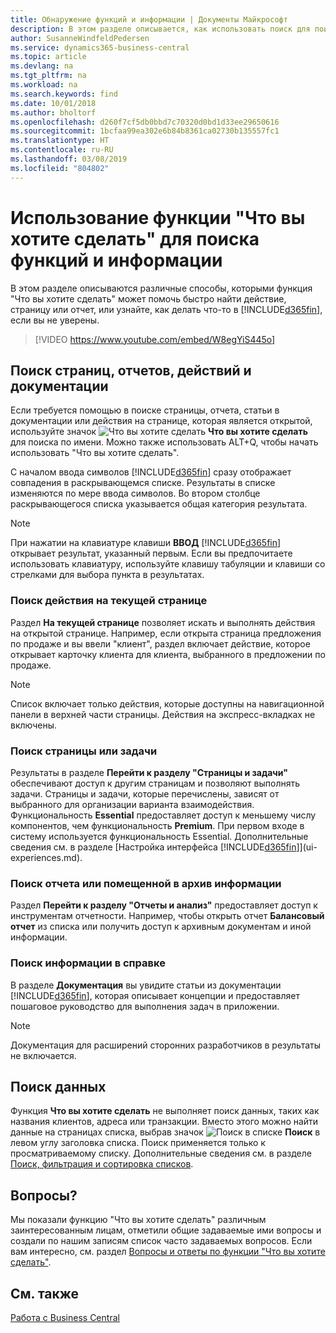 ```yaml
---
title: Обнаружение функций и информации | Документы Майкрософт
description: В этом разделе описывается, как использовать поиск для поиска действий, страниц, отчетов документации и данных.
author: SusanneWindfeldPedersen
ms.service: dynamics365-business-central
ms.topic: article
ms.devlang: na
ms.tgt_pltfrm: na
ms.workload: na
ms.search.keywords: find
ms.date: 10/01/2018
ms.author: bholtorf
ms.openlocfilehash: d260f7cf5db0bbd7c70320d0bd1d33ee29650616
ms.sourcegitcommit: 1bcfaa99ea302e6b84b8361ca02730b135557fc1
ms.translationtype: HT
ms.contentlocale: ru-RU
ms.lasthandoff: 03/08/2019
ms.locfileid: "804802"
---
```

# <a name="using-tell-me-to-find-features-and-information"></a>Использование функции "Что вы хотите сделать" для поиска функций и информации  
В этом разделе описываются различные способы, которыми функция "Что вы хотите сделать" может помочь быстро найти действие, страницу или отчет, или узнайте, как делать что-то в [!INCLUDE[d365fin](includes/d365fin_md.md)], если вы не уверены.  

> [!VIDEO https://www.youtube.com/embed/W8egYiS445o]

## <a name="find-pages-reports-actions-and-documentation"></a>Поиск страниц, отчетов, действий и документации 
Если требуется помощью в поиске страницы, отчета, статьи в документации или действия на странице, которая является открытой, используйте значок ![Что вы хотите сделать](media/ui-search/search.png "Поиск страницы или отчета") **Что вы хотите сделать** для поиска по имени. Можно также использовать ALT+Q, чтобы начать использовать "Что вы хотите сделать".

С началом ввода символов [!INCLUDE[d365fin](includes/d365fin_md.md)] сразу отображает совпадения в раскрывающемся списке. Результаты в списке изменяются по мере ввода символов. Во втором столбце раскрывающегося списка указывается общая категория результата.   

> [!NOTE]  
>   При нажатии на клавиатуре клавиши **ВВОД** [!INCLUDE[d365fin](includes/d365fin_md.md)] открывает результат, указанный первым. Если вы предпочитаете использовать клавиатуру, используйте клавишу табуляции и клавиши со стрелками для выбора пункта в результатах.

### <a name="find-an-action-on-the-current-page"></a>Поиск действия на текущей странице
Раздел **На текущей странице** позволяет искать и выполнять действия на открытой странице. Например, если открыта страница предложения по продаже и вы ввели "клиент", раздел включает действие, которое открывает карточку клиента для клиента, выбранного в предложении по продаже. 

> [!NOTE]  
>   Список включает только действия, которые доступны на навигационной панели в верхней части страницы. Действия на экспресс-вкладках не включены.  

### <a name="find-a-page-or-a-task"></a>Поиск страницы или задачи
Результаты в разделе **Перейти к разделу "Страницы и задачи"** обеспечивают доступ к другим страницам и позволяют выполнять задачи. Страницы и задачи, которые перечислены, зависят от выбранного для организации варианта взаимодействия. Функциональность **Essential** предоставляет доступ к меньшему числу компонентов, чем функциональность **Premium**. При первом входе в систему используется функциональность Essential. Дополнительные сведения см. в разделе [Настройка интерфейса [!INCLUDE[d365fin](includes/d365fin_md.md)]](ui-experiences.md).

### <a name="find-a-report-or-archived-information"></a>Поиск отчета или помещенной в архив информации
Раздел **Перейти к разделу "Отчеты и анализ"** предоставляет доступ к инструментам отчетности. Например, чтобы открыть отчет **Балансовый отчет** из списка или получить доступ к архивным документам и иной информации.  

### <a name="find-information-in-the-help"></a>Поиск информации в справке
В разделе **Документация** вы увидите статьи из документации [!INCLUDE[d365fin](includes/d365fin_md.md)], которая описывает концепции и предоставляет пошаговое руководство для выполнения задач в приложении.    

> [!NOTE]  
>   Документация для расширений сторонних разработчиков в результаты не включается. 

## <a name="searching-for-data"></a>Поиск данных
Функция **Что вы хотите сделать** не выполняет поиск данных, таких как названия клиентов, адреса или транзакции. Вместо этого можно найти данные на страницах списка, выбрав значок ![Поиск в списке](media/ui-search/search-list.png "Значок поиска в списке") **Поиск** в левом углу заголовка списка. Поиск применяется только к просматриваемому списку. Дополнительные сведения см. в разделе [Поиск, фильтрация и сортировка списков](ui-enter-criteria-filters.md).

## <a name="questions"></a>Вопросы?
Мы показали функцию "Что вы хотите сделать" различным заинтересованным лицам, отметили общие задаваемые ими вопросы и создали по нашим записям список часто задаваемых вопросов. Если вам интересно, см. раздел [Вопросы и ответы по функции "Что вы хотите сделать"](ui-search-faq.md).

## <a name="see-also"></a>См. также
[Работа с Business Central](ui-work-product.md)